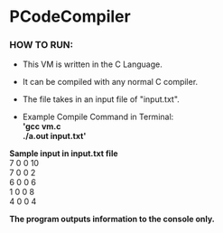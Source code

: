 # PCodeCompiler

### HOW TO RUN: 
* This VM is written in the C Language. 
* It can be compiled with any normal C compiler. 
* The file takes in an input file of "input.txt". 

* Example Compile Command in Terminal:  
**'gcc vm.c  
./a.out input.txt'**

**Sample input in input.txt file**  
7 0 0 10  
7 0 0 2  
6 0 0 6  
1 0 0 8  
4 0 0 4  


**The program outputs information to the console only.**




 
